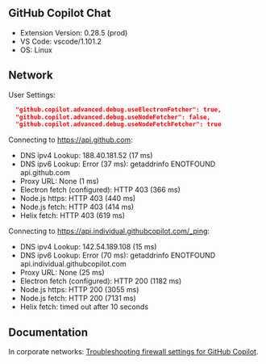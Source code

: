 ## GitHub Copilot Chat

- Extension Version: 0.28.5 (prod)
- VS Code: vscode/1.101.2
- OS: Linux

## Network

User Settings:
```json
  "github.copilot.advanced.debug.useElectronFetcher": true,
  "github.copilot.advanced.debug.useNodeFetcher": false,
  "github.copilot.advanced.debug.useNodeFetchFetcher": true
```

Connecting to https://api.github.com:
- DNS ipv4 Lookup: 188.40.181.52 (17 ms)
- DNS ipv6 Lookup: Error (37 ms): getaddrinfo ENOTFOUND api.github.com
- Proxy URL: None (1 ms)
- Electron fetch (configured): HTTP 403 (366 ms)
- Node.js https: HTTP 403 (440 ms)
- Node.js fetch: HTTP 403 (414 ms)
- Helix fetch: HTTP 403 (619 ms)

Connecting to https://api.individual.githubcopilot.com/_ping:
- DNS ipv4 Lookup: 142.54.189.108 (15 ms)
- DNS ipv6 Lookup: Error (70 ms): getaddrinfo ENOTFOUND api.individual.githubcopilot.com
- Proxy URL: None (25 ms)
- Electron fetch (configured): HTTP 200 (1182 ms)
- Node.js https: HTTP 200 (3055 ms)
- Node.js fetch: HTTP 200 (7131 ms)
- Helix fetch: timed out after 10 seconds

## Documentation

In corporate networks: [Troubleshooting firewall settings for GitHub Copilot](https://docs.github.com/en/copilot/troubleshooting-github-copilot/troubleshooting-firewall-settings-for-github-copilot).